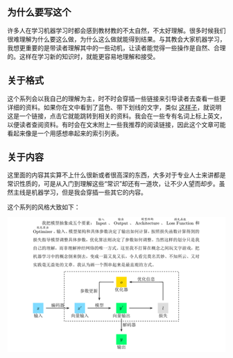 ## 为什么要写这个

许多人在学习机器学习时都会感到教材教的不太自然，不太好理解。很多时候我们很难理解为什么要这么做，为什么这么做就能得到结果。与其教会大家机器学习，我想更重要的是带读者理解其中的一些动机，让读者能觉得一些操作是自然、合理的。这样在学习新的知识时，就能更容易地理解和接受。

## 关于格式

这个系列会以我自己的理解为主，时不时会穿插一些链接来引导读者去查看一些更详细的资料。如果你在文中看到了蓝色、带下划线的文字，类似 <a href="https://github.com/gtj1/understanding_nn">这样子</a>，就说明这是一个链接，点击它就能跳转到相关的资料。我会在一些专有名词上标上英文，以便读者查阅资料。有时会在文末附上一些我推荐的阅读链接，因此这个文章可能看起来像是一个用感想串起来的索引列表。

## 关于内容

这里面的内容其实算不上什么很新或者很高深的东西，大多对于专业人士来讲都是常识性质的，可是从入门到理解这些“常识”却还有一道坎，让不少人望而却步。虽然主线是机器学习，但是我会穿插一些其它的内容。

这个系列的风格大致如下：

![](img/pdf_example_preview.png)